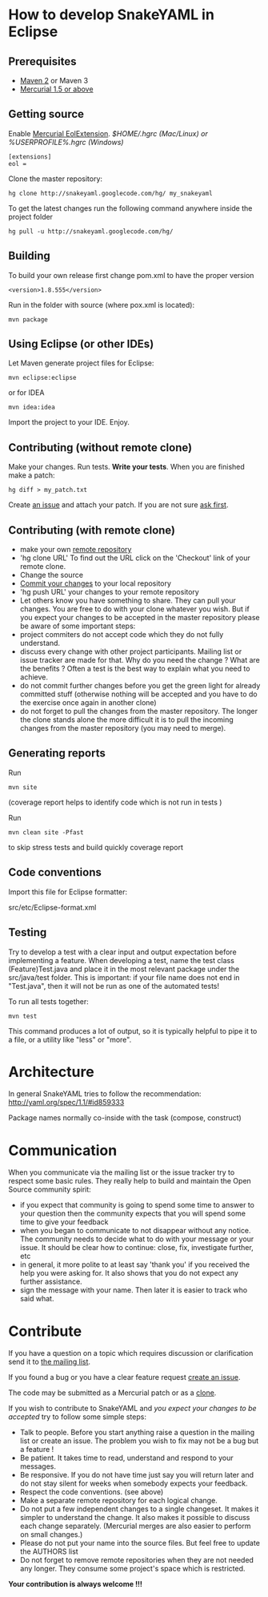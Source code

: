 

# How to develop SnakeYAML in Eclipse #

## Prerequisites ##
  * [Maven 2](http://maven.apache.org/docs/2.2.1/release-notes.html) or Maven 3
  * [Mercurial 1.5 or above](http://mercurial.selenic.com/wiki/Download)


## Getting source ##
Enable [Mercurial EolExtension](http://mercurial.selenic.com/wiki/EolExtension). _$HOME/.hgrc (Mac/Linux) or %USERPROFILE%\.hgrc (Windows)_
```
[extensions]
eol =
```
Clone the master repository:
```
hg clone http://snakeyaml.googlecode.com/hg/ my_snakeyaml 
```

To get the latest changes run the following command anywhere inside the project folder
```
hg pull -u http://snakeyaml.googlecode.com/hg/
```

## Building ##
To build your own release first change pom.xml to have the proper version
```
<version>1.8.555</version>
```

Run in the folder with source (where pox.xml is located):
```
mvn package
```

## Using Eclipse (or other IDEs) ##
Let Maven generate project files for Eclipse:
```
mvn eclipse:eclipse
```
or for IDEA
```
mvn idea:idea
```

Import the project to your IDE. Enjoy.

## Contributing  (without remote clone) ##
Make your changes. Run tests. **Write your tests**. When you are finished make a patch:
```
hg diff > my_patch.txt
```
Create [an issue](http://code.google.com/p/snakeyaml/issues/list) and attach your patch. If you are not sure [ask first](http://groups.google.com/group/snakeyaml-core).

## Contributing  (with remote clone) ##
  * make your own [remote repository](http://code.google.com/p/snakeyaml/source/clones)
  * 'hg clone URL'
To find out the URL click on the 'Checkout' link of your remote clone.
  * Change the source
  * [Commit your changes](http://mercurial.selenic.com/wiki/Commit) to your local repository
  * 'hg push URL' your changes to your remote repository
  * Let others know you have something to share. They can pull your changes.
You are free to do with your clone whatever you wish. But if you expect your changes to be accepted in the master repository please be aware of some important steps:
  * project commiters do not accept code which they do not fully understand.
  * discuss every change with other project participants. Mailing list or issue tracker are made for that. Why do you need the change ? What are the benefits ? Often a test is the best way to explain what you need to achieve.
  * do not commit further changes before you get the green light for already committed stuff (otherwise nothing will be accepted and you have to do the exercise once again in another clone)
  * do not forget to pull the changes from the master repository. The longer the clone stands alone the more difficult it is to pull the incoming changes from the master repository (you may need to merge).

## Generating reports ##

Run
```
mvn site
```
(coverage report helps to identify code which is not run in tests )

Run
```
mvn clean site -Pfast
```
to skip stress tests and build quickly coverage report

## Code conventions ##
Import this file for Eclipse formatter:

src/etc/Eclipse-format.xml

## Testing ##
Try to develop a test with a clear input and output expectation before implementing a feature. When developing a test, name the test class (Feature)Test.java and place it in the most relevant package under the src/java/test folder. This is important: if your file name does not end in "Test.java", then it will not be run as one of the automated tests!

To run all tests together:
```
mvn test
```

This command produces a lot of output, so it is typically helpful to pipe it to a file, or a utility like "less" or "more".

# Architecture #
In general SnakeYAML tries to follow the recommendation:
http://yaml.org/spec/1.1/#id859333

Package names normally co-inside with the task (compose, construct)

# Communication #
When you communicate via the mailing list or the issue tracker try to respect some basic rules. They really help to build and maintain the Open Source community spirit:
  * if you expect that community is going to spend some time to answer to your question then the community expects that you will spend some time to give your feedback
  * when you began to communicate to not disappear without any notice. The community needs to decide what to do with your message or your issue. It should be clear how to continue: close, fix, investigate further, etc
  * in general, it more polite to at least say 'thank you' if you received the help you were asking for. It also shows that you do not expect any further assistance.
  * sign the message with your name. Then later it is easier to track who said what.

# Contribute #
If you have a question on a topic which requires discussion or clarification send it to [the mailing list](http://groups.google.com/group/snakeyaml-core).

If you found a bug or you have a clear feature request [create an issue](http://code.google.com/p/snakeyaml/issues/entry).

The code may be submitted as a Mercurial patch or as a [clone](http://code.google.com/p/snakeyaml/source/clones).

If you wish to contribute to SnakeYAML and _you expect your changes to be accepted_ try to follow some simple steps:
  * Talk to people. Before you start anything raise a question in the mailing list or create an issue. The problem you wish to fix may not be a bug but a feature !
  * Be patient. It takes time to read, understand and respond to your messages.
  * Be responsive. If you do not have time just say you will return later and do not stay silent for weeks when somebody expects your feedback.
  * Respect the code conventions. (see above)
  * Make a separate remote repository for each logical change.
  * Do not put a few independent changes to a single changeset. It makes it simpler to understand the change. It also makes it possible to discuss each change separately. (Mercurial merges are also easier to perform on small changes.)
  * Please do not put your name into the source files. But feel free to update the AUTHORS list
  * Do not forget to remove remote repositories when they are not needed any longer. They consume some project's space which is restricted.

**Your contribution is always welcome !!!**